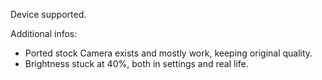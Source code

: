 Device supported.

Additional infos:
- Ported stock Camera exists and mostly work, keeping original quality.
- Brightness stuck at 40%, both in settings and real life.